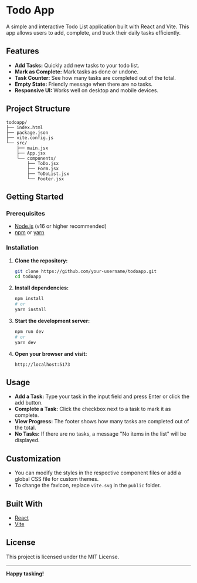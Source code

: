 # Todo App

A simple and interactive Todo List application built with React and Vite. This app allows users to add, complete, and track their daily tasks efficiently.

## Features

- **Add Tasks:** Quickly add new tasks to your todo list.
- **Mark as Complete:** Mark tasks as done or undone.
- **Task Counter:** See how many tasks are completed out of the total.
- **Empty State:** Friendly message when there are no tasks.
- **Responsive UI:** Works well on desktop and mobile devices.

## Project Structure

```
todoapp/
├── index.html
├── package.json
├── vite.config.js
└── src/
    ├── main.jsx
    ├── App.jsx
    └── components/
        ├── ToDo.jsx
        ├── Form.jsx
        ├── ToDoList.jsx
        └── Footer.jsx
```

## Getting Started

### Prerequisites

- [Node.js](https://nodejs.org/) (v16 or higher recommended)
- [npm](https://www.npmjs.com/) or [yarn](https://yarnpkg.com/)

### Installation

1. **Clone the repository:**
   ```sh
   git clone https://github.com/your-username/todoapp.git
   cd todoapp
   ```

2. **Install dependencies:**
   ```sh
   npm install
   # or
   yarn install
   ```

3. **Start the development server:**
   ```sh
   npm run dev
   # or
   yarn dev
   ```

4. **Open your browser and visit:**
   ```
   http://localhost:5173
   ```

## Usage

- **Add a Task:** Type your task in the input field and press Enter or click the add button.
- **Complete a Task:** Click the checkbox next to a task to mark it as complete.
- **View Progress:** The footer shows how many tasks are completed out of the total.
- **No Tasks:** If there are no tasks, a message "No items in the list" will be displayed.

## Customization

- You can modify the styles in the respective component files or add a global CSS file for custom themes.
- To change the favicon, replace `vite.svg` in the `public` folder.

## Built With

- [React](https://react.dev/)
- [Vite](https://vitejs.dev/)

## License

This project is licensed under the MIT License.

---

**Happy tasking!**
